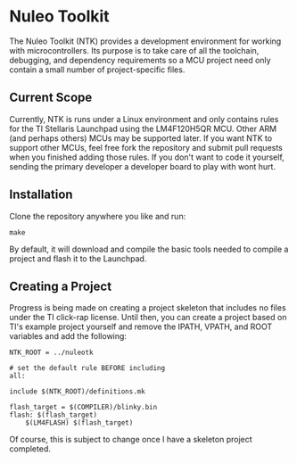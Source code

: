 Nuleo Toolkit
=============
The Nuleo Toolkit (NTK) provides a development environment for working with 
microcontrollers. Its purpose is to take care of all the toolchain, debugging, 
and dependency requirements so a MCU project need only contain a small number 
of project-specific files.

Current Scope
-------------
Currently, NTK is runs under a Linux environment and only contains rules for 
the TI Stellaris Launchpad using the LM4F120H5QR MCU. Other ARM (and perhaps 
others) MCUs may be supported later. If you want NTK to support other MCUs, 
feel free fork the repository and submit pull requests when you finished 
adding those rules. If you don't want to code it yourself, sending the 
primary developer a developer board to play with wont hurt.

Installation
------------
Clone the repository anywhere you like and run:

	make

By default, it will download and compile the basic tools needed to compile a 
project and flash it to the Launchpad.

Creating a Project
------------------
Progress is being made on creating a project skeleton that includes no files 
under the TI click-rap license. Until then, you can create a project based on 
TI's example project yourself and remove the IPATH, VPATH, and ROOT 
variables and add the following:

	NTK_ROOT = ../nuleotk
	
	# set the default rule BEFORE including
	all:
	
	include $(NTK_ROOT)/definitions.mk
	
	flash_target = $(COMPILER)/blinky.bin
	flash: $(flash_target)
		$(LM4FLASH) $(flash_target)

Of course, this is subject to change once I have a skeleton project completed.
